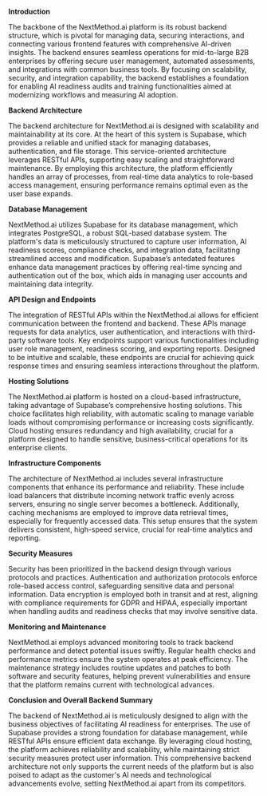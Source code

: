 **Introduction**

The backbone of the NextMethod.ai platform is its robust backend structure, which is pivotal for managing data, securing interactions, and connecting various frontend features with comprehensive AI-driven insights. The backend ensures seamless operations for mid-to-large B2B enterprises by offering secure user management, automated assessments, and integrations with common business tools. By focusing on scalability, security, and integration capability, the backend establishes a foundation for enabling AI readiness audits and training functionalities aimed at modernizing workflows and measuring AI adoption.

**Backend Architecture**

The backend architecture for NextMethod.ai is designed with scalability and maintainability at its core. At the heart of this system is Supabase, which provides a reliable and unified stack for managing databases, authentication, and file storage. This service-oriented architecture leverages RESTful APIs, supporting easy scaling and straightforward maintenance. By employing this architecture, the platform efficiently handles an array of processes, from real-time data analytics to role-based access management, ensuring performance remains optimal even as the user base expands.

**Database Management**

NextMethod.ai utilizes Supabase for its database management, which integrates PostgreSQL, a robust SQL-based database system. The platform's data is meticulously structured to capture user information, AI readiness scores, compliance checks, and integration data, facilitating streamlined access and modification. Supabase’s antedated features enhance data management practices by offering real-time syncing and authentication out of the box, which aids in managing user accounts and maintaining data integrity.

**API Design and Endpoints**

The integration of RESTful APIs within the NextMethod.ai allows for efficient communication between the frontend and backend. These APIs manage requests for data analytics, user authentication, and interactions with third-party software tools. Key endpoints support various functionalities including user role management, readiness scoring, and exporting reports. Designed to be intuitive and scalable, these endpoints are crucial for achieving quick response times and ensuring seamless interactions throughout the platform.

**Hosting Solutions**

The NextMethod.ai platform is hosted on a cloud-based infrastructure, taking advantage of Supabase’s comprehensive hosting solutions. This choice facilitates high reliability, with automatic scaling to manage variable loads without compromising performance or increasing costs significantly. Cloud hosting ensures redundancy and high availability, crucial for a platform designed to handle sensitive, business-critical operations for its enterprise clients.

**Infrastructure Components**

The architecture of NextMethod.ai includes several infrastructure components that enhance its performance and reliability. These include load balancers that distribute incoming network traffic evenly across servers, ensuring no single server becomes a bottleneck. Additionally, caching mechanisms are employed to improve data retrieval times, especially for frequently accessed data. This setup ensures that the system delivers consistent, high-speed service, crucial for real-time analytics and reporting.

**Security Measures**

Security has been prioritized in the backend design through various protocols and practices. Authentication and authorization protocols enforce role-based access control, safeguarding sensitive data and personal information. Data encryption is employed both in transit and at rest, aligning with compliance requirements for GDPR and HIPAA, especially important when handling audits and readiness checks that may involve sensitive data.

**Monitoring and Maintenance**

NextMethod.ai employs advanced monitoring tools to track backend performance and detect potential issues swiftly. Regular health checks and performance metrics ensure the system operates at peak efficiency. The maintenance strategy includes routine updates and patches to both software and security features, helping prevent vulnerabilities and ensure that the platform remains current with technological advances.

**Conclusion and Overall Backend Summary**

The backend of NextMethod.ai is meticulously designed to align with the business objectives of facilitating AI readiness for enterprises. The use of Supabase provides a strong foundation for database management, while RESTful APIs ensure efficient data exchange. By leveraging cloud hosting, the platform achieves reliability and scalability, while maintaining strict security measures protect user information. This comprehensive backend architecture not only supports the current needs of the platform but is also poised to adapt as the customer's AI needs and technological advancements evolve, setting NextMethod.ai apart from its competitors.